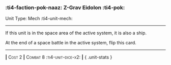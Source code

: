 ### :ti4-faction-pok-naaz: **Z-Grav Eidolon** :ti4-pok:

Unit Type: Mech :ti4-unit-mech:

---

If this unit is in the space area of the active system, it is also a ship. 

At the end of a space battle in the active system, flip this card.

---

__|__ <span style="font-variant:small-caps;">Cost 2</span> __|__ <span style="font-variant:small-caps;">Combat 8 :ti4-unit-dice-x2:</span> __|__
{ .unit-stats }
